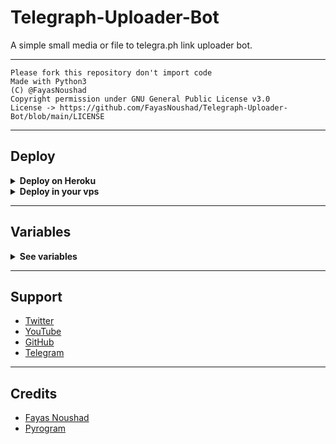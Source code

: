 # Telegraph-Uploader-Bot

A simple small media or file to telegra.ph link uploader bot.

---
```
Please fork this repository don't import code
Made with Python3
(C) @FayasNoushad
Copyright permission under GNU General Public License v3.0
License -> https://github.com/FayasNoushad/Telegraph-Uploader-Bot/blob/main/LICENSE
```

---

## Deploy

<details>
  <summary><b>Deploy on Heroku</b></summary>

<p align="left">
  <a href="https://heroku.com/deploy?template=https://github.com/FayasNoushad/Telegraph-Uploader-Bot">
     <img height="30px" src="https://img.shields.io/badge/Deploy%20To%20Heroku-blueviolet?style=for-the-badge&logo=heroku">
  </a>
</p>

</details>

<details>
  <summary><b>Deploy in your vps</b></summary>

```sh
git clone https://github.com/FayasNoushad/Telegraph-Uploader-Bot
cd Telegraph-Uploader-Bot
pip3 install -r requirements.txt
# <Create Variables appropriately>
python3 bot.py
```

</details>

---

## Variables

<details>
  <summary><b>See variables</b></summary>

- `API_HASH` Your API Hash from my.telegram.org
- `API_ID` Your API ID from my.telegram.org
- `BOT_TOKEN` Your bot token from @BotFather

</details>

---

## Support

* [Twitter](https://twitter.com/FayasNoushad)
* [YouTube](https://youtube.com/channel/UCo3BrCslEn8ru34gTXyfVnQ)
* [GitHub](https://github.com/FayasNoushad)
* [Telegram](https://telegram.me/FayasNoushad)

---

## Credits

* [Fayas Noushad](https://github.com/FayasNoushad)
* [Pyrogram](https://github.com/pyrogram/pyrogram)
